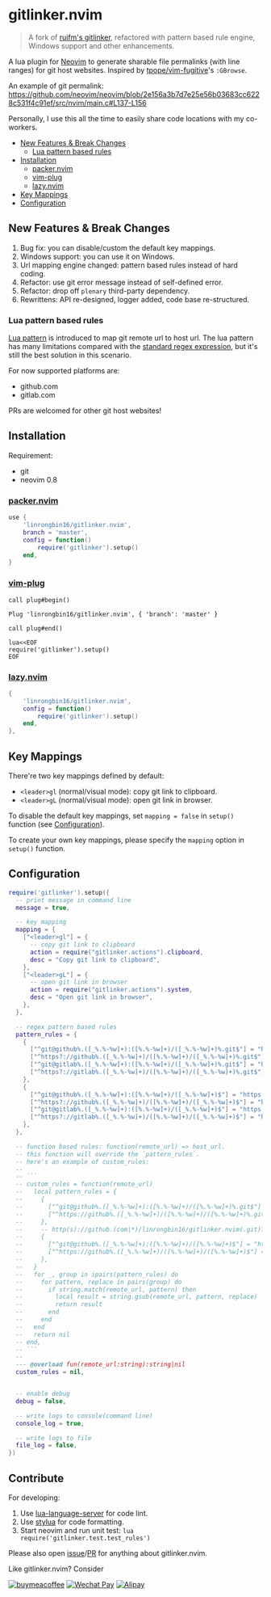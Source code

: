 # gitlinker.nvim

> A fork of [ruifm's gitlinker](https://github.com/ruifm/gitlinker.nvim), refactored
> with pattern based rule engine, Windows support and other enhancements.

A lua plugin for [Neovim](https://github.com/neovim/neovim) to generate sharable
file permalinks (with line ranges) for git host websites. Inspired by
[tpope/vim-fugitive](https://github.com/tpope/vim-fugitive)'s `:GBrowse`.

An example of git permalink:
<https://github.com/neovim/neovim/blob/2e156a3b7d7e25e56b03683cc6228c531f4c91ef/src/nvim/main.c#L137-L156>

Personally, I use this all the time to easily share code locations with my
co-workers.

- [New Features & Break Changes](#new-features--break-changes)
  - [Lua pattern based rules](#lua-pattern-based-rules)
- [Installation](#installation)
  - [packer.nvim](#packernvim)
  - [vim-plug](#vim-plug)
  - [lazy.nvim](#lazynvim)
- [Key Mappings](#key-mappings)
- [Configuration](#configuration)

## New Features & Break Changes

1. Bug fix: you can disable/custom the default key mappings.
2. Windows support: you can use it on Windows.
3. Url mapping engine changed: pattern based rules instead of hard coding.
4. Refactor: use git error message instead of self-defined error.
5. Refactor: drop off `plenary` third-party dependency.
6. Rewrittens: API re-designed, logger added, code base re-structured.

### Lua pattern based rules

[Lua pattern](https://www.lua.org/pil/20.2.html) is introduced to map git remote
url to host url. The lua pattern has many limitations compared with the
[standard regex expression](https://en.wikipedia.org/wiki/Regular_expression),
but it's still the best solution in this scenario.

For now supported platforms are:

- github.com
- gitlab.com

PRs are welcomed for other git host websites!

## Installation

Requirement:

- git
- neovim 0.8

### [packer.nvim](https://github.com/wbthomason/packer.nvim)

```lua
use {
    'linrongbin16/gitlinker.nvim',
    branch = 'master',
    config = function()
        require('gitlinker').setup()
    end,
}
```

### [vim-plug](https://github.com/junegunn/vim-plug)

```vim
call plug#begin()

Plug 'linrongbin16/gitlinker.nvim', { 'branch': 'master' }

call plug#end()

lua<<EOF
require('gitlinker').setup()
EOF
```

### [lazy.nvim](https://github.com/folke/lazy.nvim)

```lua
{
    'linrongbin16/gitlinker.nvim',
    config = function()
        require('gitlinker').setup()
    end,
},
```

## Key Mappings

There're two key mappings defined by default:

- `<leader>gl` (normal/visual mode): copy git link to clipboard.
- `<leader>gL` (normal/visual mode): open git link in browser.

To disable the default key mappings, set `mapping = false` in `setup()` function
(see [Configuration](#configuration)).

To create your own key mappings, please specify the `mapping` option
in `setup()` function.

## Configuration

````lua
require('gitlinker').setup({
  -- print message in command line
  message = true,

  -- key mapping
  mapping = {
    ["<leader>gl"] = {
      -- copy git link to clipboard
      action = require("gitlinker.actions").clipboard,
      desc = "Copy git link to clipboard",
    },
    ["<leader>gL"] = {
      -- open git link in browser
      action = require("gitlinker.actions").system,
      desc = "Open git link in browser",
    },
  },

  -- regex pattern based rules
  pattern_rules = {
    {
      ["^git@github%.([_%.%-%w]+):([%.%-%w]+)/([_%.%-%w]+)%.git$"] = "https://github.%1/%2/%3/blob/",
      ["^https?://github%.([_%.%-%w]+)/([%.%-%w]+)/([_%.%-%w]+)%.git$"] = "https://github.%1/%2/%3/blob/",
      ["^git@gitlab%.([_%.%-%w]+):([%.%-%w]+)/([_%.%-%w]+)%.git$"] = "https://gitlab.%1/%2/%3/blob/",
      ["^https?://gitlab%.([_%.%-%w]+)/([%.%-%w]+)/([_%.%-%w]+)%.git$"] = "https://gitlab.%1/%2/%3/blob/",
    },
    {
      ["^git@github%.([_%.%-%w]+):([%.%-%w]+)/([_%.%-%w]+)$"] = "https://github.%1/%2/%3/blob/",
      ["^https?://github%.([_%.%-%w]+)/([%.%-%w]+)/([_%.%-%w]+)$"] = "https://github.%1/%2/%3/blob/",
      ["^git@gitlab%.([_%.%-%w]+):([%.%-%w]+)/([_%.%-%w]+)$"] = "https://gitlab.%1/%2/%3/blob/",
      ["^https?://gitlab%.([_%.%-%w]+)/([%.%-%w]+)/([_%.%-%w]+)$"] = "https://gitlab.%1/%2/%3/blob/",
    },
  },

  -- function based rules: function(remote_url) => host_url.
  -- this function will override the `pattern_rules`.
  -- here's an example of custom_rules:
  --
  -- ```
  -- custom_rules = function(remote_url)
  --   local pattern_rules = {
  --     {
  --       ["^git@github%.([_%.%-%w]+):([%.%-%w]+)/([%.%-%w]+)%.git$"] = "https://github.%1/%2/%3/blob/",
  --       ["^https://github%.([_%.%-%w]+)/([%.%-%w]+)/([%.%-%w]+)%.git$"] = "https://github.%1/%2/%3/blob/",
  --     },
  --     -- http(s)://github.(com|*)/linrongbin16/gitlinker.nvim(.git)? -> https://github.com/linrongbin16/gitlinker.nvim(.git)?
  --     {
  --       ["^git@github%.([_%.%-%w]+):([%.%-%w]+)/([%.%-%w]+)$"] = "https://github.%1/%2/%3/blob/",
  --       ["^https://github%.([_%.%-%w]+)/([%.%-%w]+)/([%.%-%w]+)$"] = "https://github.%1/%2/%3/blob/",
  --     },
  --   }
  --   for _, group in ipairs(pattern_rules) do
  --     for pattern, replace in pairs(group) do
  --       if string.match(remote_url, pattern) then
  --         local result = string.gsub(remote_url, pattern, replace)
  --         return result
  --       end
  --     end
  --   end
  --   return nil
  -- end,
  -- ```
  --
  --- @overload fun(remote_url:string):string|nil
  custom_rules = nil,


  -- enable debug
  debug = false,

  -- write logs to console(command line)
  console_log = true,

  -- write logs to file
  file_log = false,
})
````

## Contribute

For developing:

1. Use [lua-language-server](https://github.com/LuaLS/lua-language-server) for code lint.
2. Use [stylua](https://github.com/JohnnyMorganz/StyLua) for code formatting.
3. Start neovim and run unit test: `lua require('gitlinker.test.test_rules')`

Please also open [issue](https://github.com/linrongbin16/lin.nvim/issues)/[PR](https://github.com/linrongbin16/lin.nvim/pulls) for anything about gitlinker.nvim.

Like gitlinker.nvim? Consider

[![buymeacoffee](https://img.shields.io/badge/-Buy%20Me%20a%20Coffee-ff5f5f?logo=ko-fi&logoColor=white)](https://www.buymeacoffee.com/linrongbin16)
[![Wechat Pay](https://img.shields.io/badge/-Tip%20Me%20on%20WeChat-brightgreen?logo=wechat&logoColor=white)](https://linrongbin16.github.io/sponsor)
[![Alipay](https://img.shields.io/badge/-Tip%20Me%20on%20Alipay-blue?logo=alipay&logoColor=white)](https://linrongbin16.github.io/sponsor)
